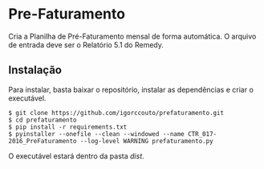 # Pre-Faturamento

Cria a Planilha de Pré-Faturamento mensal de forma automática. O arquivo de entrada deve ser o Relatório 5.1 do Remedy.

## Instalação

Para instalar, basta baixar o repositório, instalar as dependências e criar o executável.

```console
$ git clone https://github.com/igorccouto/prefaturamento.git
$ cd prefaturamento
$ pip install -r requirements.txt
$ pyinstaller --onefile --clean --windowed --name CTR_017-2016_PreFaturamento --log-level WARNING prefaturamento.py
```

O executável estará dentro da pasta *dist*.
